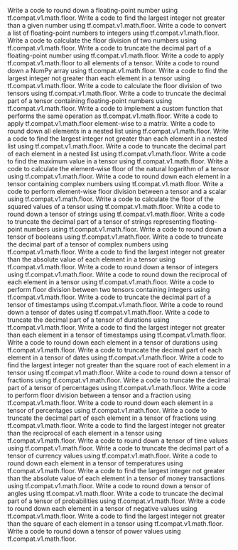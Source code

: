 Write a code to round down a floating-point number using tf.compat.v1.math.floor.
Write a code to find the largest integer not greater than a given number using tf.compat.v1.math.floor.
Write a code to convert a list of floating-point numbers to integers using tf.compat.v1.math.floor.
Write a code to calculate the floor division of two numbers using tf.compat.v1.math.floor.
Write a code to truncate the decimal part of a floating-point number using tf.compat.v1.math.floor.
Write a code to apply tf.compat.v1.math.floor to all elements of a tensor.
Write a code to round down a NumPy array using tf.compat.v1.math.floor.
Write a code to find the largest integer not greater than each element in a tensor using tf.compat.v1.math.floor.
Write a code to calculate the floor division of two tensors using tf.compat.v1.math.floor.
Write a code to truncate the decimal part of a tensor containing floating-point numbers using tf.compat.v1.math.floor.
Write a code to implement a custom function that performs the same operation as tf.compat.v1.math.floor.
Write a code to apply tf.compat.v1.math.floor element-wise to a matrix.
Write a code to round down all elements in a nested list using tf.compat.v1.math.floor.
Write a code to find the largest integer not greater than each element in a nested list using tf.compat.v1.math.floor.
Write a code to truncate the decimal part of each element in a nested list using tf.compat.v1.math.floor.
Write a code to find the maximum value in a tensor using tf.compat.v1.math.floor.
Write a code to calculate the element-wise floor of the natural logarithm of a tensor using tf.compat.v1.math.floor.
Write a code to round down each element in a tensor containing complex numbers using tf.compat.v1.math.floor.
Write a code to perform element-wise floor division between a tensor and a scalar using tf.compat.v1.math.floor.
Write a code to calculate the floor of the squared values of a tensor using tf.compat.v1.math.floor.
Write a code to round down a tensor of strings using tf.compat.v1.math.floor.
Write a code to truncate the decimal part of a tensor of strings representing floating-point numbers using tf.compat.v1.math.floor.
Write a code to round down a tensor of booleans using tf.compat.v1.math.floor.
Write a code to truncate the decimal part of a tensor of complex numbers using tf.compat.v1.math.floor.
Write a code to find the largest integer not greater than the absolute value of each element in a tensor using tf.compat.v1.math.floor.
Write a code to round down a tensor of integers using tf.compat.v1.math.floor.
Write a code to round down the reciprocal of each element in a tensor using tf.compat.v1.math.floor.
Write a code to perform floor division between two tensors containing integers using tf.compat.v1.math.floor.
Write a code to truncate the decimal part of a tensor of timestamps using tf.compat.v1.math.floor.
Write a code to round down a tensor of dates using tf.compat.v1.math.floor.
Write a code to truncate the decimal part of a tensor of durations using tf.compat.v1.math.floor.
Write a code to find the largest integer not greater than each element in a tensor of timestamps using tf.compat.v1.math.floor.
Write a code to round down each element in a tensor of durations using tf.compat.v1.math.floor.
Write a code to truncate the decimal part of each element in a tensor of dates using tf.compat.v1.math.floor.
Write a code to find the largest integer not greater than the square root of each element in a tensor using tf.compat.v1.math.floor.
Write a code to round down a tensor of fractions using tf.compat.v1.math.floor.
Write a code to truncate the decimal part of a tensor of percentages using tf.compat.v1.math.floor.
Write a code to perform floor division between a tensor and a fraction using tf.compat.v1.math.floor.
Write a code to round down each element in a tensor of percentages using tf.compat.v1.math.floor.
Write a code to truncate the decimal part of each element in a tensor of fractions using tf.compat.v1.math.floor.
Write a code to find the largest integer not greater than the reciprocal of each element in a tensor using tf.compat.v1.math.floor.
Write a code to round down a tensor of time values using tf.compat.v1.math.floor.
Write a code to truncate the decimal part of a tensor of currency values using tf.compat.v1.math.floor.
Write a code to round down each element in a tensor of temperatures using tf.compat.v1.math.floor.
Write a code to find the largest integer not greater than the absolute value of each element in a tensor of money transactions using tf.compat.v1.math.floor.
Write a code to round down a tensor of angles using tf.compat.v1.math.floor.
Write a code to truncate the decimal part of a tensor of probabilities using tf.compat.v1.math.floor.
Write a code to round down each element in a tensor of negative values using tf.compat.v1.math.floor.
Write a code to find the largest integer not greater than the square of each element in a tensor using tf.compat.v1.math.floor.
Write a code to round down a tensor of power values using tf.compat.v1.math.floor.